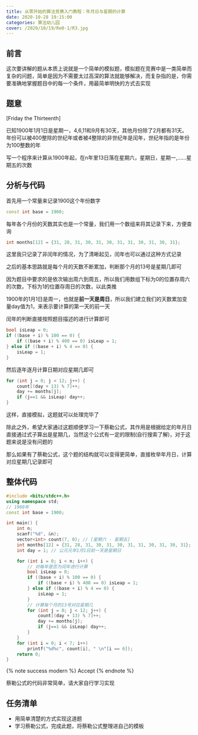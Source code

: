 ```yaml
---
title: 从零开始的算法竞赛入门教程：年月日与星期的计算
date: 2020-10-28 19:15:00
categories: 算法幼儿园
cover: /2020/10/19/Re0-1/R3.jpg
---
```


## 前言

这次要讲解的题从本质上说就是一个简单的模拟题，模拟题在竞赛中是一类简单而复杂的问题，简单是因为不需要太过高深的算法就能够解决，而复杂指的是，你需要准确地掌握题目中的每一个条件，用最简单明快的方式去实现

## 题意

[Friday the Thirteenth]

已知1900年1月1日是星期一，4,6,11和9月有30天，其他月份除了2月都有31天。年份可以被400整除的世纪年或者被4整除的非世纪年是闰年，世纪年指的是年份为100整数的年

写一个程序来计算从1900年起，在n年里13日落在星期六，星期日，星期一,......星期五的次数

## 分析与代码

首先用一个常量来记录1900这个年份数字

```cpp
const int base = 1900;
```

每年各个月份的天数其实也是一个常量，我们用一个数组来将其记录下来，方便查询

```cpp
int months[12] = {31, 28, 31, 30, 31, 30, 31, 31, 30, 31, 30, 31};
```

这里我只记录了非闰年的情况，为了清晰起见，闰年也可以通过这种方式记录

之后的基本思路就是每个月的天数不断累加，判断那个月的13号是星期几即可

因为题目中要求的是依次输出周六到周五，所以我们用数组下标为0的位置存周六的次数，下标为1的位置存周日的次数，以此类推

1900年的1月1日是周一，也就是**前一天是周日**，所以我们建立我们的天数累加变量day值为1，来表示要计算的第一天的前一天

闰年的判断直接按照题目描述的进行计算即可

```cpp
bool isLeap = 0;
if ((base + i) % 100 == 0) {
    if ((base + i) % 400 == 0) isLeap = 1;
} else if ((base + i) % 4 == 0) {
    isLeap = 1;
}
```

然后逐年逐月计算日期对应星期几即可

```cpp
for (int j = 0; j < 12; j++) {
    count[(day + 13) % 7]++;
    day += months[j];
    if (j==1 && isLeap) day++;
}
```

这样，直接模拟，这题就可以处理完毕了

除此之外，希望大家通过这题顺便学习一下蔡勒公式，其作用是根据给定的年月日直接通过式子算出是星期几，当然这个公式有一定的限制(自行搜索了解)，对于这题来说是没有问题的

那么如果有了蔡勒公式，这个题的结构就可以变得更简单，直接枚举年月日，计算对应星期几记录即可

## 整体代码

```cpp
#include <bits/stdc++.h>
using namespace std;
// 1900年
const int base = 1900;

int main() {
    int n;
    scanf("%d", &n);
    vector<int> count(7, 0); // [星期六 - 星期五]
    int months[12] = {31, 28, 31, 30, 31, 30, 31, 31, 30, 31, 30, 31}; // 非闰年
    int day = 1; // 公元元年1月1日前一天是星期日

    for (int i = 0; i < n; i++) {
        // 对每年是否为闰年进行计算
        bool isLeap = 0;
        if ((base + i) % 100 == 0) {
            if ((base + i) % 400 == 0) isLeap = 1;
        } else if ((base + i) % 4 == 0) {
            isLeap = 1;
        }
        // 计算每个月的13号对应星期几
        for (int j = 0; j < 12; j++) {
            count[(day + 13) % 7]++;
            day += months[j];
            if (j==1 && isLeap) day++;
        }
    }
    for (int i = 0; i < 7; i++) 
        printf("%d%c", count[i], " \n"[i == 6]);
    return 0;
}

```

{% note success modern %}
Accept
{% endnote %}

蔡勒公式的代码非常简单，请大家自行学习实现

## 任务清单

* 用简单清楚的方式实现这道题
* 学习蔡勒公式，完成此题，将蔡勒公式整理进自己的模板

